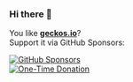 ### Hi there 👋

You like [**geckos.io**](http://geckos.io/)?  
Support it via GitHub Sponsors: 

[![GitHub Sponsors](https://img.shields.io/badge/Sponsor-%E2%9D%A4-lightgrey?style=social&logo=GitHub)](https://github.com/sponsors/yandeu)  
[![One-Time Donation](https://img.shields.io/badge/One--Time%20Donation-$1-lightgrey?style=social&logo=GitHub)](https://github.com/sponsors/yandeu?frequency=one-time&sponsor=yandeu#sponsors:~:text=%241%20one%20time)
